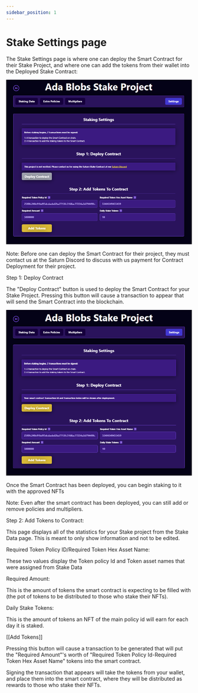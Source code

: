 ```yaml
---
sidebar_position: 1
---
```


# Stake Settings page

The Stake Settings page is where one can deploy the Smart Contract for their Stake Project, and where one can add the tokens from their wallet into the Deployed Stake Contract:

![Stake Settings page](/img/stake-projects/stake-settings-page/stake-settings-page-01.png)

Note: Before one can deploy the Smart Contract for their project, they must contact us at the Saturn Discord to discuss with us payment for Contract Deployment for their project. 

Step 1: Deploy Contract

The "Deploy Contract" button is used to deploy the Smart Contract for your Stake Project. Pressing this button will cause a transaction to appear that will send the Smart Contract into the blockchain.

![Stake Settings page](/img/stake-projects/stake-settings-page/stake-settings-page-02.png)

Once the Smart Contract has been deployed, you can begin staking to it with the approved NFTs

Note: Even after the smart contract has been deployed, you can still add or remove policies and multipliers. 

Step 2: Add Tokens to Contract:

This page displays all of the statistics for your Stake project from the Stake Data page. This is meant to only show information and not to be edited. 

Required Token Policy ID/Required Token Hex Asset Name:

These two values display the Token policy Id and Token asset names that were assigned from Stake Data

Required Amount:

This is the amount of tokens the smart contract is expecting to be filled with (the pot of tokens to be distributed to those who stake their NFTs).

Daily Stake Tokens:

This is the amount of tokens an NFT of the main policy id will earn for each day it is staked. 

[[Add Tokens]]

Pressing this button will cause a transaction to be generated that will put the "Required Amount"'s worth of "Required Token Policy Id-Required Token Hex Asset Name" tokens into the smart contract. 

Signing the transaction that appears will take the tokens from your wallet, and place them into the smart contract, where they will be distributed as rewards to those who stake their NFTs.






